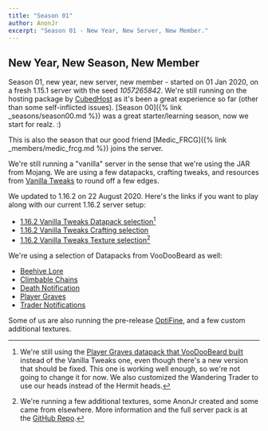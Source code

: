 ```yaml
---
title: "Season 01"
author: AnonJr
excerpt: "Season 01 - New Year, New Server, New Member."
---
```


## New Year, New Season, New Member
Season 01, new year, new server, new member - started on 01 Jan 2020, on a fresh 1.15.1 server with the seed *1057265842*. We're still running on the hosting package by [CubedHost](https://cubedhost.com/) as it's been a great experience so far (other than some self-inflicted issues). [Season 00]({% link _seasons/season00.md %}) was a great starter/learning season, now  we start for realz. :)

This is also the season that our good friend [Medic_FRCG]({% link _members/medic_frcg.md %}) joins the server.

We're still running a "vanilla" server in the sense that we're using the JAR from Mojang. We are using a few datapacks, crafting tweaks, and resources from [Vanilla Tweaks](https://vanillatweaks.net/) to round off a few edges.

We updated to 1.16.2 on 22 August 2020. Here's the links if you want to play along with our current 1.16.2 server setup:

 * [1.16.2 Vanilla Tweaks Datapack selection](https://vanillatweaks.net/share#0RjgAk)[^1]
 * [1.16.2 Vanilla Tweaks Crafting selection](https://vanillatweaks.net/share#bFrTnQ)
 * [1.16.2 Vanilla Tweaks Texture selection](https://vanillatweaks.net/share#0jwHZf)[^2]

We're using a selection of Datapacks from VooDooBeard as well:

 * [Beehive Lore](http://mc.voodoobeard.com/#beehive_lore)
 * [Climbable Chains](http://mc.voodoobeard.com/#climbable_chains)
 * [Death Notification](http://mc.voodoobeard.com/#death_book)
 * [Player Graves](http://mc.voodoobeard.com/#gravestones)
 * [Trader Notifications](http://mc.voodoobeard.com/#trader_notify)

Some of us are also running the pre-release [OptiFine](https://optifine.net/home), and a few custom additional textures.

[^1]: We're still using the [Player Graves datapack that VooDooBeard built](http://mc.voodoobeard.com/#gravestones) instead of the Vanilla Tweaks one, even though there's a new version that should be fixed. This one is working well enough, so we're not going to change it for now. We also customized the Wandering Trader to use our heads instead of the Hermit heads.

[^2]: We're running a few additional textures, some AnonJr created and some came from elsewhere. More information and the full server pack is at the [GitHub Repo](https://github.com/CoffeeCraft/CoffeeCraft-Texture-Pack/releases/tag/1.16.2v1).